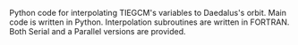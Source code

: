 Python code for interpolating TIEGCM's variables to Daedalus's orbit.
Main code is written in Python. Interpolation subroutines are written in FORTRAN.
Both  Serial and a Parallel versions are provided.

